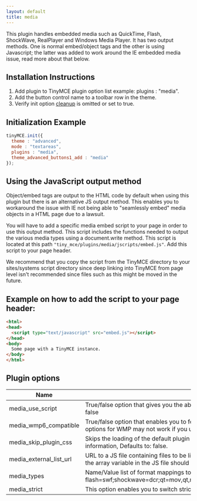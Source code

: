 ```yaml
---
layout: default
title: media
---
```


This plugin handles embedded media such as QuickTime, Flash, ShockWave, RealPlayer and Windows Media Player. It has two output methods. One is normal embed/object tags and the other is using Javascript; the latter was added to work around the IE embedded media issue, read more about that below.

## Installation Instructions

1.  Add plugin to TinyMCE plugin option list example: plugins : "media".
2.  Add the button control name to a toolbar row in the theme.
3.  Verify init option [cleanup](/reference/configuration/Configuration3x@cleanup/) is omitted or set to true.

## Initialization Example

```js
tinyMCE.init({
  theme : "advanced",
  mode : "textareas",
  plugins : "media",
  theme_advanced_buttons1_add : "media"
});
```

## Using the JavaScript output method

Object/embed tags are output to the HTML code by default when using this plugin but there is an alternative JS output method. This enables you to workaround the issue with IE not being able to "seamlessly embed" media objects in a HTML page due to a lawsuit.

You will have to add a specific media embed script to your page in order to use this output method. This script includes the functions needed to output the various media types using a document.write method. This script is located at this path `"tiny_mce/plugins/media/jscripts/embed.js"`. Add this script to your page header.

We recommend that you copy the script from the TinyMCE directory to your sites/systems script directory since deep linking into TinyMCE from page level isn't recommended since files such as this might be moved in the future.

## Example on how to add the script to your page header:

```html
<html>
<head>
  <script type="text/javascript" src="embed.js"></script>
</head>
<body>
  Some page with a TinyMCE instance.
</body>
</html>
```

## Plugin options

| Name | Summary |
| --- | --- |
| media_use_script | True/false option that gives you the ability to have a JavaScript embed method instead of using object/embed tags. Defaults to: false |
| media_wmp6_compatible | True/false option that enables you to force Windows media player 6 compatiblity by returning that clsid, but some features and options for WMP may not work if you use this option. You can find a reference on these options at w3schools. Defaults to: false |
| media_skip_plugin_css | Skips the loading of the default plugin CSS file, this can be useful if your content CSS already defined the media specific CSS information, Defaults to: false. |
| media_external_list_url | URL to a JS file containing files to be listed in the media dropdown list similar to the one found in the advimg dialog. The name of the array variable in the JS file should be 'tinyMCEMediaList'. |
| media_types | Name/Value list of format mappings to file extensions. Defaults to: flash=swf;shockwave=dcr;qt=mov,qt,mpg,mp3,mp4,mpeg;shockwave=dcr;wmp=avi,wmv,wm,asf,asx,wmx,wvx;rmp=rm,ra,ram. |
| media_strict | This option enables you to switch strict output on/off. |
